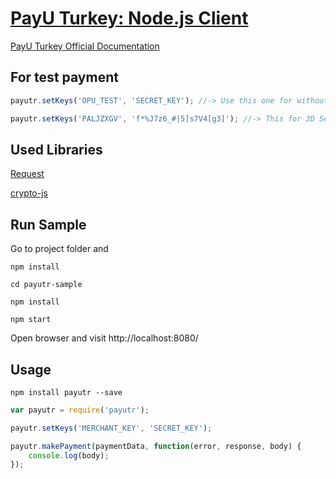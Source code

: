# [PayU Turkey: Node.js Client](https://npmjs.com/package/payutr)

[PayU Turkey Official Documentation](https://payuturkiye.github.io/PayU-Turkiye-Entegrasyon-Dokumani/#baslamadan-once)


## For test payment 

```javascript
payutr.setKeys('OPU_TEST', 'SECRET_KEY'); //-> Use this one for without 3D Secure

payutr.setKeys('PALJZXGV', 'f*%J7z6_#|5]s7V4[g3]'); //-> This for 3D Secure

```


## Used Libraries

[Request](https://github.com/request/request)

[crypto-js](https://github.com/brix/crypto-js)


## Run Sample

Go to project folder and
```shell
npm install 

cd payutr-sample

npm install

npm start
```
Open browser and visit http://localhost:8080/


## Usage 

```shell
npm install payutr --save
```

```javascript
var payutr = require('payutr');

payutr.setKeys('MERCHANT_KEY', 'SECRET_KEY');

payutr.makePayment(paymentData, function(error, response, body) {
	console.log(body);
});
```
